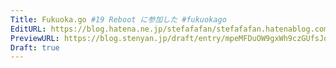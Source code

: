 ```yaml
---
Title: Fukuoka.go #19 Reboot に参加した #fukuokago
EditURL: https://blog.hatena.ne.jp/stefafafan/stefafafan.hatenablog.com/atom/entry/6801883189068153496
PreviewURL: https://blog.stenyan.jp/draft/entry/mpeMFDuOW9gxWh9czGUfsJqHskw
Draft: true
---
```


